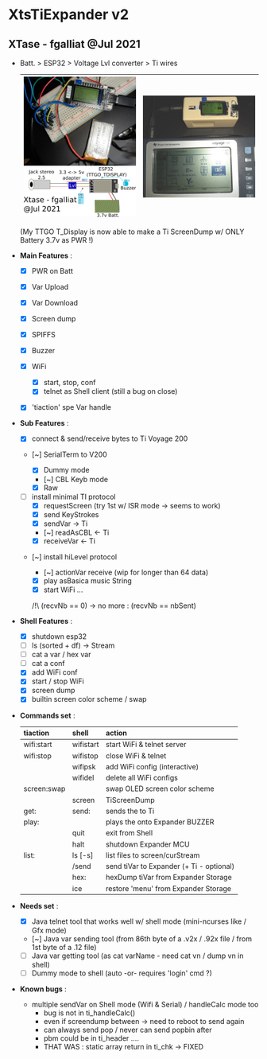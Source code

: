 # XtsTiExpander v2
## XTase - fgalliat @Jul 2021

 - Batt. > ESP32 > Voltage Lvl converter > Ti wires

   | ![TTGO T_DISPLAY screen dump of TiVoyage 200](./pictures/TTGO_displayTI.jpg)<br />![scematics](./pictures/schematics.png) | ![screen dump in enclosure](./pictures/enclosure/running.jpg) |
   | ------------------------------------------------------------ | ------------------------------------------------------------ |

   (My TTGO T_Display is now able to make a Ti ScreenDump w/ ONLY Battery 3.7v as PWR !)

- **Main Features** :

   - [x] PWR on Batt
   - [x] Var Upload
   - [x] Var Download
   - [x] Screen dump
   - [X] SPIFFS
   - [x] Buzzer
   - [x] WiFi
     - [x] start, stop, conf
     - [x] telnet as Shell client (still a bug on close)
   - [x] 'tiaction' spe Var handle


- **Sub Features** :


   - [x] connect & send/receive bytes to Ti Voyage 200

   - [~] SerialTerm to V200


     - [x] Dummy mode
     - [~] CBL Keyb mode
     - [x] Raw

   - [ ] install minimal TI protocol
     - [x] requestScreen (try 1st w/ ISR mode -> seems to work)
     - [x] send KeyStrokes
     - [x] sendVar -> Ti
     - [~] readAsCBL <- Ti
     - [x] receiveVar <- Ti

   - [~] install hiLevel protocol

     - [~] actionVar receive (wip for longer than 64 data)
     - [x] play asBasica music String
     - [x] start WiFi ...

     /!\\ (recvNb == 0) -> no more : (recvNb == nbSent)

- **Shell Features** :
  - [x] shutdown esp32
  - [ ] ls (sorted + df) -> Stream
  - [ ] cat a var / hex var
  - [ ] cat a conf
  - [x] add WiFi conf
  - [x] start / stop WiFi
  - [x] screen dump
  - [x] builtin screen color scheme / swap

- **Commands set** : 

  | tiaction          | shell          | action                                      |
  | ----------------- | -------------- | ------------------------------------------- |
  | wifi:start        | wifistart      | start WiFi & telnet server                  |
  | wifi:stop         | wifistop       | close WiFi & telnet                         |
  |                   | wifipsk        | add WiFi config (interactive)               |
  |                   | wifidel        | delete all WiFi configs                     |
  | screen:swap       |                | swap OLED screen color scheme               |
  |                   | screen         | TiScreenDump                                |
  | get:<varName>     | send:<varName> | sends the <varName> to Ti                   |
  | play:<tuneString> |                | plays the <tuneString> onto Expander BUZZER |
  |                   | quit           | exit from Shell                             |
  |                   | halt           | shutdown Expander MCU                       |
  | list:             | ls [-s]        | list files to screen/curStream              |
  |                   | /send          | send tiVar to Expander (+ Ti - optional)    |
  |                   | hex:<varName>  | hexDump tiVar from Expander Storage         |
  |                   | ice            | restore 'menu' from Expander Storage        |

- **Needs set** : 


  - [x] Java telnet tool that works well w/ shell mode (mini-ncurses like / Gfx mode)
  - [~] Java var sending tool (from 86th byte of a .v2x / .92x file / from 1st byte of a .12 file)
  - [ ] Java var getting tool (as cat varName - need cat vn / dump vn in shell)
  - [ ] Dummy mode to shell (auto -or- requires 'login' cmd ?)

- **Known bugs** :
  - multiple sendVar on Shell mode (Wifi & Serial) / handleCalc mode too
    - bug is not in ti_handleCalc()
    - even if screendump between -> need to reboot to send again
    - can always send pop / never can send popbin after
    - pbm could be in ti_header ....
    - THAT WAS : static array return in ti_chk -> FIXED
